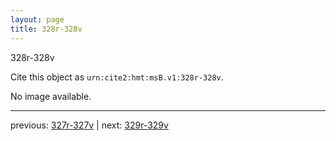 ```yaml
---
layout: page
title: 328r-328v
---
```


328r-328v

Cite this object as `urn:cite2:hmt:msB.v1:328r-328v`.

No image available. 



---

previous: [327r-327v](../327r-327v/) | next: [329r-329v](../329r-329v/)